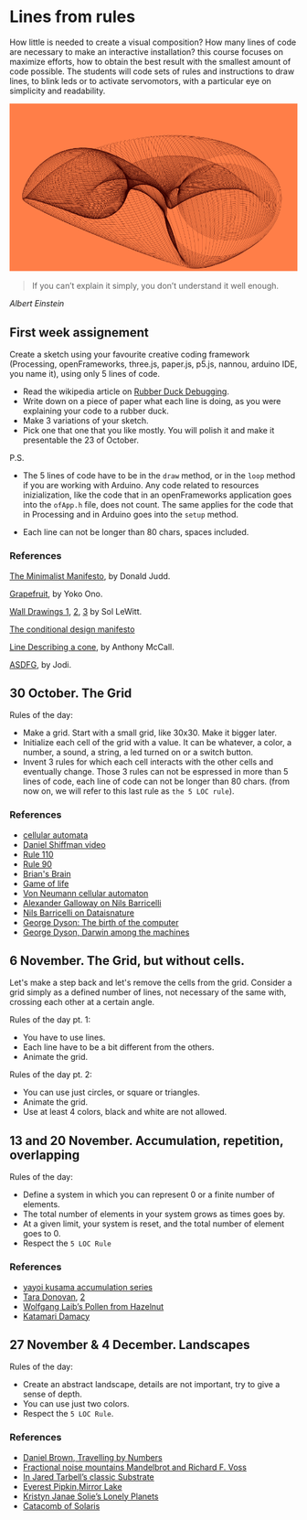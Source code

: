 # Lines from rules

How little is needed to create a visual composition? How many lines of code are necessary to make an interactive installation? this course focuses on maximize efforts, how to obtain the best result with the smallest amount of code possible.
The students will code sets of rules and instructions to draw lines, to blink leds or to activate servomotors, with a particular eye on simplicity and readability.

![cover](img/cover-small.png)


> If you can’t explain it simply, you don’t understand it well enough.

*Albert Einstein*

## First week assignement

Create a sketch using your favourite creative coding framework (Processing, openFrameworks, three.js, paper.js, p5.js, nannou, arduino IDE, you name it), using only 5 lines of code.

- Read the wikipedia article on [Rubber Duck Debugging](https://en.wikipedia.org/wiki/Rubber_duck_debugging).
- Write down on a piece of paper what each line is doing, as you were explaining your code to a rubber duck.
- Make 3 variations of your sketch.
- Pick one that one that you like mostly. You will polish it and make it presentable the 23 of October.

P.S.
- The 5 lines of code have to be in the `draw` method, or in the `loop` method if you are working with Arduino. Any code related to resources inizialization, like the code that in an openFrameworks application goes into the `ofApp.h` file, does not count. The same applies for the code that in Processing and in Arduino goes into the `setup` method.

- Each line can not be longer than 80 chars, spaces included.

### References

[The Minimalist Manifesto](http://atc.berkeley.edu/201/readings/judd-so.pdf), by Donald Judd.

[Grapefruit](https://en.wikipedia.org/wiki/Grapefruit_(book)), by Yoko Ono.

[Wall Drawings 1](http://radicalart.info/concept/LeWitt/), [2](https://massmoca.org/sol-lewitt/), [3](https://solvingsol.com/) by Sol LeWitt.

[The conditional design manifesto](https://conditionaldesign.org/manifesto/)

[Line Describing a cone](https://vimeo.com/155042007), by Anthony McCall.

[ASDFG](https://vimeo.com/10009063), by Jodi.

## 30 October. The Grid

Rules of the day:
- Make a grid. Start with a small grid, like 30x30. Make it bigger later.
- Initialize each cell of the grid with a value. It can be whatever, a color, a number, a sound, a string, a led turned on or a switch button.
- Invent 3 rules for which each cell interacts with the other cells and eventually change. Those 3 rules can not be espressed in more than 5 lines of code, each line of code can not be longer than 80 chars. (from now on, we will refer to this last rule as `the 5 LOC rule`).

### References

- [cellular automata](https://en.wikipedia.org/wiki/Cellular_automaton)
- [Daniel Shiffman video](https://www.youtube.com/watch?v=DKGodqDs9sA)
- [Rule 110](https://en.wikipedia.org/wiki/Rule_110)
- [Rule 90](https://en.wikipedia.org/wiki/Rule_90)
- [Brian's Brain](https://en.wikipedia.org/wiki/Brian%27s_Brain)
- [Game of life](https://en.wikipedia.org/wiki/Conway%27s_Game_of_Life)
- [Von Neumann cellular automaton](https://en.wikipedia.org/wiki/Von_Neumann_cellular_automaton)
- [Alexander Galloway on Nils Barricelli](http://cultureandcommunication.org/galloway/pdf/Galloway-Creative_Evolution-Cabinet_Magazine.pdf)
- [Nils Barricelli on Dataisnature](https://www.dataisnature.com/?p=1448)
- [George Dyson: The birth of the computer](https://www.youtube.com/watch?v=EF692dBzWAs)
- [George Dyson, Darwin among the machines](https://www.edge.org/conversation/george_dyson-darwin-among-the-machines-or-the-origins-of-artificial-life)

## 6 November. The Grid, but without cells.

Let's make a step back and let's remove the cells from the grid. Consider a grid simply as a defined number of lines, not necessary of the same with, crossing each other at a certain angle.

Rules of the day pt. 1:
- You have to use lines.
- Each line have to be a bit different from the others.
- Animate the grid.

Rules of the day pt. 2:
- You can use just circles, or square or triangles.
- Animate the grid.
- Use at least 4 colors, black and white are not allowed.

## 13 and 20 November. Accumulation, repetition, overlapping

Rules of the day:
- Define a system in which you can represent 0 or a finite number of elements.
- The total number of elements in your system grows as times goes by.
- At a given limit, your system is reset, and the total number of element goes to 0.
- Respect the `5 LOC Rule`

### References
- [yayoi kusama accumulation series](https://www.google.com/search?q=yayoi+kusama+accumulation+series&client=firefox-b-d&source=lnms)
- [Tara Donovan](https://en.wikipedia.org/wiki/Tara_Donovan), [2](https://www.studiointernational.com/index.php/tara-donovan-interview-compositions-cards)
- [Wolfgang Laib’s Pollen from Hazelnut ](https://www.moma.org/calendar/exhibitions/1315)
- [Katamari Damacy](https://www.youtube.com/watch?v=JHsFcSNFUMc)

## 27 November & 4 December. Landscapes

Rules of the day:
- Create an abstract landscape, details are not important, try to give a sense of depth.
- You can use just two colors.
- Respect the `5 LOC Rule`.


### References

- [Daniel Brown, Travelling by Numbers](http://ic.kr/s/aHskyNR2Tz)
- [Fractional noise mountains Mandelbrot and Richard F. Voss](http://www.wired.com/2013/01/mandelbrot-images/)
- [In Jared Tarbell’s classic Substrate](http://www.complexication.net/gallery/machines/substrate/)
- [Everest Pipkin,Mirror Lake](http://katierose.itch.io/mirrorlake)
- [Kristyn Janae Solie’s Lonely Planets](http://www.kyttenjanae.com/)
- [Catacomb of Solaris](https://ianmaclarty.itch.io/catacombs-of-solaris)

<!--  ## 11 and 18 December. The smallest neural network. -->














